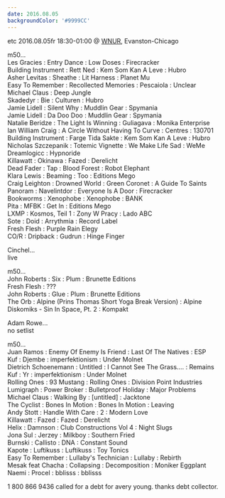 ```yaml
---
date: 2016.08.05
backgroundColor: '#9999CC'
---
```


etc 2016.08.05fr 18:30-01:00 @ [WNUR](http://www.wnur.org/), Evanston-Chicago  

m50...  
Les Gracies : Entry Dance : Low Doses : Firecracker  
Building Instrument : Rett Ned : Kem Som Kan A Leve : Hubro  
Asher Levitas : Sheathe : Lit Harness : Planet Mu  
Easy To Remember : Recollected Memories : Pescaiola : Unclear  
Michael Claus : Deep Jungle  
Skadedyr : Bie : Culturen : Hubro  
Jamie Lidell : Silent Why : Muddlin Gear : Spymania  
Jamie Lidell : Da Doo Doo : Muddlin Gear : Spymania  
Natalie Beridze : The Light Is Winning : Guliagava : Monika Enterprise  
Ian William Craig : A Circle Without Having To Curve : Centres : 130701  
Building Instrument : Farge Tida Sakte : Kem Som Kan A Leve : Hubro  
Nicholas Szczepanik : Totemic Vignette : We Make Life Sad : WeMe  
Dreamlogicc : Hypnoride  
Killawatt : Okinawa : Fazed : Derelicht  
Dead Fader : Tap : Blood Forest : Robot Elephant  
Klara Lewis : Beaming : Too : Editions Mego  
Craig Leighton : Drowned World : Green Coronet : A Guide To Saints  
Panoram : Navelintdor : Everyone Is A Door : Firecracker  
Bookworms : Xenophobe : Xenophobe : BANK  
Pita : MFBK : Get In : Editions Mego  
LXMP : Kosmos, Teil 1 : Zony W Pracy : Lado ABC  
Sote : Doid : Arrythmia : Record Label  
Fresh Flesh : Purple Rain Elegy  
CO/R : Dripback : Gudrun : Hinge Finger  

Cinchel...  
live  

m50...  
John Roberts : Six : Plum : Brunette Editions  
Fresh Flesh : ???  
John Roberts : Glue : Plum : Brunette Editions  
The Orb : Alpine (Prins Thomas Short Yoga Break Version) : Alpine Diskomiks - Sin In Space, Pt. 2 : Kompakt  

Adam Rowe...  
no setlist  

m50...  
Juan Ramos : Enemy Of Enemy Is Friend : Last Of The Natives : ESP  
Kuf : Djembe : imperfektionism : Under Molnet  
Dietrich Schoenemann : Untitled : I Cannot See The Grass.... : Remains  
Kuf : Yr : imperfektionism : Under Molnet  
Rolling Ones : 93 Mustang : Rolling Ones : Division Point Industries  
Lumigraph : Power Broker : Bulletproof Holiday : Major Problems  
Michael Claus : Walking By : \[untitled\] : Jacktone  
The Cyclist : Bones In Motion : Bones In Motion : Leaving  
Andy Stott : Handle With Care : 2 : Modern Love  
Killawatt : Fazed : Fazed : Derelicht  
Helix : Damnson : Club Constructions Vol 4 : Night Slugs  
Jona Sul : Jerzey : Milkboy : Southern Fried  
Burnski : Callisto : DNA : Constant Sound  
Kapote : Luftikuss : Luftikuss : Toy Tonics  
Easy To Remember : Lullaby's Technician : Lullaby : Rebirth  
Mesak feat Chacha : Collapsing : Decomposition : Moniker Eggplant  
Naemi : Procel : bblisss : bblisss  

1 800 866 9436 called for a debt for avery young. thanks debt collector.